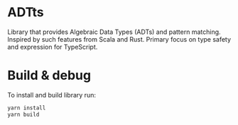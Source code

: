 # ADTts

Library that provides Algebraic Data Types (ADTs) and pattern matching. 
Inspired by such features from Scala and Rust.
Primary focus on type safety and expression for TypeScript.

# Build & debug

To install and build library run:

```bash
yarn install
yarn build
```
